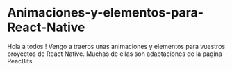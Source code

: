 # Animaciones-y-elementos-para-React-Native
Hola a todos ! Vengo a traeros unas animaciones y elementos para vuestros proyectos de React Native. Muchas de ellas son adaptaciones de la pagina ReacBits
